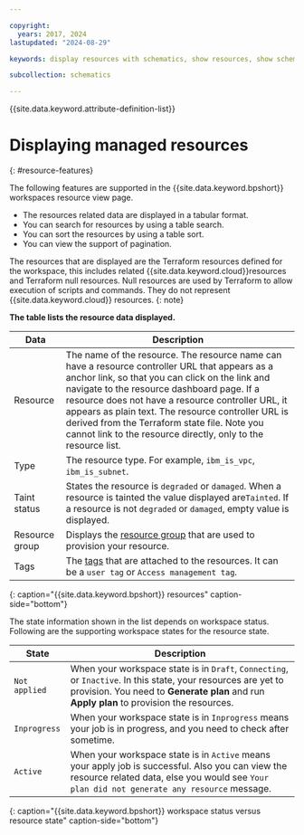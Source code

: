 ```yaml
---

copyright:
  years: 2017, 2024
lastupdated: "2024-08-29"

keywords: display resources with schematics, show resources, show schematics resources

subcollection: schematics

---
```


{{site.data.keyword.attribute-definition-list}}

# Displaying managed resources 
{: #resource-features}

The following features are supported in the {{site.data.keyword.bpshort}} workspaces resource view page.

- The resources related data are displayed in a tabular format.
- You can search for resources by using a table search.
- You can sort the resources by using a table sort.
- You can view the support of pagination.

The resources that are displayed are the Terraform resources defined for the workspace, this includes related {{site.data.keyword.cloud}}resources and Terraform null resources. Null resources are used by Terraform to allow execution of scripts and commands. They do not represent {{site.data.keyword.cloud}} resources.
{: note}

**The table lists the resource data displayed.**

| Data | Description |
| --- | --- |
| Resource | The name of the resource. The resource name can have a resource controller URL that appears as a anchor link, so that you can click on the link and navigate to the resource dashboard page. If a resource does not have a resource controller URL, it appears as plain text. The resource controller URL is derived from the Terraform state file. Note you cannot link to the resource directly, only to the resource list. |
| Type | The resource type. For example, `ibm_is_vpc`, `ibm_is_subnet`. |
| Taint status | States the resource is `degraded` or `damaged`. When a resource is tainted the value displayed are`Tainted`. If a resource is not `degraded` or `damaged`, empty value is displayed. |
| Resource group | Displays the [resource group](/docs/account?topic=account-rgs) that are used to provision your resource. |
| Tags | The [tags](/docs/account?topic=account-tag) that are attached to the resources. It can be a `user tag` or `Access management tag`. |
{: caption="{{site.data.keyword.bpshort}} resources" caption-side="bottom"}

The state information shown in the list depends on workspace status. Following are the supporting workspace states for the resource state.

| State | Description |
| -- | -- |
| `Not applied` | When your workspace state is in `Draft`, `Connecting`, or `Inactive`. In this state, your resources are yet to provision. You need to **Generate plan** and run **Apply plan** to provision the resources. |
| `Inprogress` | When your workspace state is in `Inprogress` means your job is in progress, and you need to check after sometime. |
| `Active`| When your workspace state is in `Active` means your apply job is successful. Also you can view the resource related data, else you would see `Your plan did not generate any resource` message. |
{: caption="{{site.data.keyword.bpshort}} workspace status versus resource state" caption-side="bottom"}
